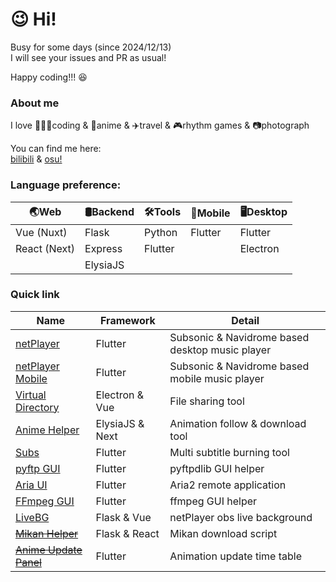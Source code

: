 # 😉 Hi!

Busy for some days (since 2024/12/13)  
I will see your issues and PR as usual!

Happy coding!!! 😆

### About me

I love 👨🏻‍💻coding & 🍿anime & ✈️travel & 🎮rhythm games & 📷photograph

You can find me here:  
[bilibili](https://space.bilibili.com/5129395) &
[osu!](https://osu.ppy.sh/users/11444852)

### Language preference:

🌏Web | 🛢Backend | 🛠️Tools | 📱Mobile| 🖥️Desktop
-|-|-|-|-
Vue (Nuxt)|Flask|Python|Flutter|Flutter
React (Next)|Express|Flutter||Electron
||ElysiaJS|

### Quick link

|Name|Framework|Detail|
|-|-|-|
|[netPlayer](https://github.com/Zhoucheng133/netPlayer-Next)|Flutter|Subsonic & Navidrome based desktop music player|
|[netPlayer Mobile](https://github.com/Zhoucheng133/netPlayer-Mobile)|Flutter|Subsonic & Navidrome based mobile music player|
|[Virtual Directory](https://github.com/Zhoucheng133/virtual-directory)|Electron & Vue|File sharing tool|
|[Anime Helper](https://github.com/Zhoucheng133/Anime-Helper)|ElysiaJS & Next|Animation follow & download tool|
|[Subs](https://github.com/Zhoucheng133/Subs)|Flutter|Multi subtitle burning tool
|[pyftp GUI](https://github.com/Zhoucheng133/pyftp-GUI)|Flutter|pyftpdlib GUI helper|
|[Aria UI](https://github.com/Zhoucheng133/AriaUI)|Flutter|Aria2 remote application|
|[FFmpeg GUI](https://github.com/Zhoucheng133/FFmpegGUI)|Flutter|ffmpeg GUI helper|
|[LiveBG](https://github.com/Zhoucheng133/Live-BG)|Flask & Vue|netPlayer obs live background|
|~~[Mikan Helper](https://github.com/Zhoucheng133/Mikan-Helper)~~|Flask & React|Mikan download script|
|~~[Anime Update Panel](https://github.com/Zhoucheng133/Anime-Update-Panel)~~|Flutter|Animation update time table|
